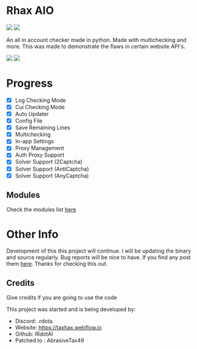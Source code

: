 # Rhax AIO 

<html>
<a href=https://python.org><img src=https://img.shields.io/badge/download_python-3670A0?style=for-the-badge&logo=python&logoColor=white></a>
<a href=https://taxhax.webflow.io><img src=https://img.shields.io/badge/Website-3670a0?style=for-the-badge&logo=wikiquote&logoColor=white></a>
</html>


An all in account checker made in python. Made with multichecking and more. This was made to demonstrate the flaws in certain website API's.

<html>
<a href=https://github.com/IRdotAI/Rhax-AIO/releases><img src=https://img.shields.io/badge/download_Rhax-3670A0?style=for-the-badge></a>
<a href=https://github.com/IRdotAI/Rhax-AIO/wiki><img src=https://img.shields.io/badge/help_page-3670a0?style=for-the-badge></a>
</html>


# Progress
- [x] Log Checking Mode
- [x] Cui Checking Mode
- [x] Auto Updater
- [x] Config File
- [x] Save Remaining Lines
- [x] Multichecking
- [x] In-app Settings
- [x] Proxy Management
- [x] Auth Proxy Support
- [x] Solver Support (2Captcha) 
- [x] Solver Support (AntiCaptcha)
- [x] Solver Support (AnyCaptcha)

## Modules
Check the modules list [here](https://github.com/IRdotAI/Rhax-AIO/blob/master/MODULES.md)

# Other Info
Development of this this project will continue. I will be updating the binary and source regularly. Bug reports will be nice to have. If you find any post them [here](https://github.com/IRdotAI/Rhax-AIO/issues/new). Thanks for checking this out.

## Credits
Give credits if you are going to use the code

This project was started and is being developed by:
- Discord: .rdota.
- Website: https://taxhax.webflow.io
- Github: IRdotAI
- Patched.to : AbrasiveTax49